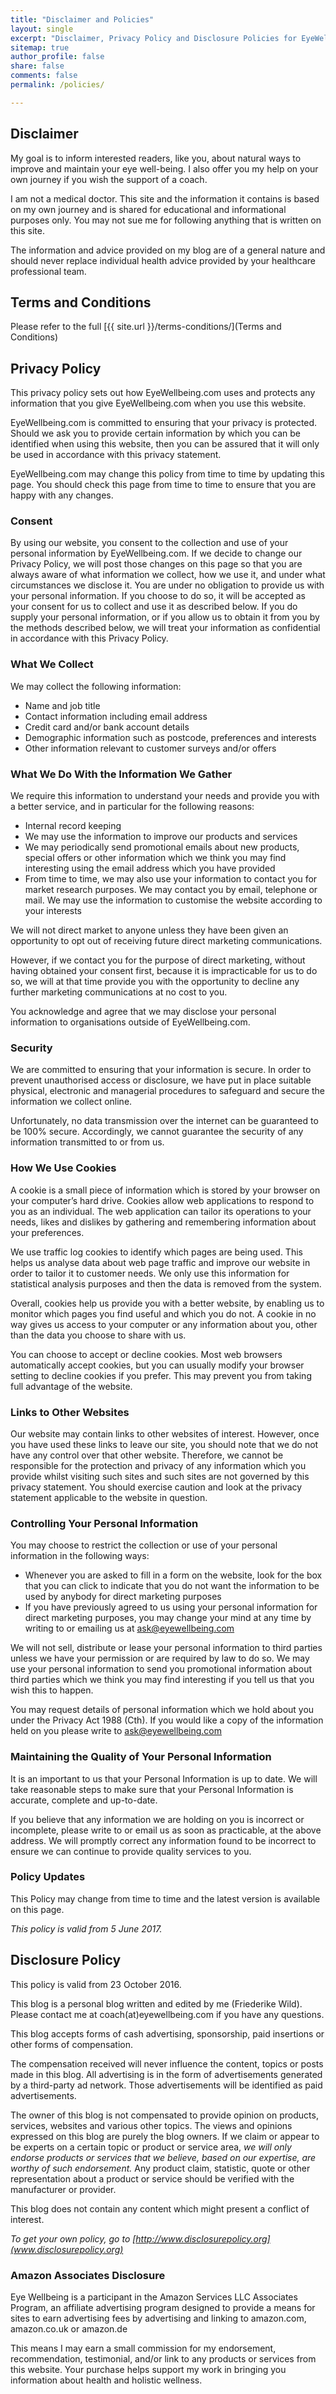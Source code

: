 ```yaml
---
title: "Disclaimer and Policies"
layout: single
excerpt: "Disclaimer, Privacy Policy and Disclosure Policies for EyeWellbeing.com"
sitemap: true
author_profile: false
share: false
comments: false
permalink: /policies/

---
```




## Disclaimer

My goal is to inform interested readers, like you, about natural ways to improve and maintain your eye well-being. I also offer you my help on your own journey if you wish the support of a coach. 

I am not a medical doctor. This site and the information it contains is based on my own journey and is shared for educational and informational purposes only. You may not sue me for following anything that is written on this site. 

The information and advice provided on my blog are of a general nature and should never replace individual health advice provided by your healthcare professional team.


## Terms and Conditions

Please refer to the full [{{ site.url }}/terms-conditions/](Terms and Conditions)



## Privacy Policy

This privacy policy sets out how EyeWellbeing.com uses and protects any information that you give EyeWellbeing.com when you use this website.

EyeWellbeing.com is committed to ensuring that your privacy is protected. Should we ask you to provide certain information by which you can be identified when using this website, then you can be assured that it will only be used in accordance with this privacy statement.

EyeWellbeing.com may change this policy from time to time by updating this page. You should check this page from time to time to ensure that you are happy with any changes.


### Consent

By using our website, you consent to the collection and use of your personal information by EyeWellbeing.com. If we decide to change our Privacy Policy, we will post those changes on this page so that you are always aware of what information we collect, how we use it, and under what circumstances we disclose it. You are under no obligation to provide us with your personal information. If you choose to do so, it will be accepted as your consent for us to collect and use it as described below. If you do supply your personal information, or if you allow us to obtain it from you by the methods described below, we will treat your information as confidential in accordance with this Privacy Policy.



### What We Collect

We may collect the following information:

* Name and job title
* Contact information including email address
* Credit card and/or bank account details
* Demographic information such as postcode, preferences and interests
* Other information relevant to customer surveys and/or offers


### What We Do With the Information We Gather

We require this information to understand your needs and provide you with a better service, and in particular for the following reasons:

* Internal record keeping
* We may use the information to improve our products and services
* We may periodically send promotional emails about new products, special offers or other information which we think you may find interesting using the email address which you have provided
* From time to time, we may also use your information to contact you for market research purposes. We may contact you by email, telephone or mail. We may use the information to customise the website according to your interests

We will not direct market to anyone unless they have been given an opportunity to opt out of receiving future direct marketing communications.

However, if we contact you for the purpose of direct marketing, without having obtained your consent first, because it is impracticable for us to do so, we will at that time provide you with the opportunity to decline any further marketing communications at no cost to you.

You acknowledge and agree that we may disclose your personal information to organisations outside of EyeWellbeing.com.


### Security

We are committed to ensuring that your information is secure. In order to prevent unauthorised access or disclosure, we have put in place suitable physical, electronic and managerial procedures to safeguard and secure the information we collect online.

Unfortunately, no data transmission over the internet can be guaranteed to be 100% secure. Accordingly, we cannot guarantee the security of any information transmitted to or from us.


### How We Use Cookies

A cookie is a small piece of information which is stored by your browser on your computer’s hard drive. Cookies allow web applications to respond to you as an individual. The web application can tailor its operations to your needs, likes and dislikes by gathering and remembering information about your preferences.

We use traffic log cookies to identify which pages are being used. This helps us analyse data about web page traffic and improve our website in order to tailor it to customer needs. We only use this information for statistical analysis purposes and then the data is removed from the system.

Overall, cookies help us provide you with a better website, by enabling us to monitor which pages you find useful and which you do not. A cookie in no way gives us access to your computer or any information about you, other than the data you choose to share with us.

You can choose to accept or decline cookies. Most web browsers automatically accept cookies, but you can usually modify your browser setting to decline cookies if you prefer. This may prevent you from taking full advantage of the website.


### Links to Other Websites

Our website may contain links to other websites of interest. However, once you have used these links to leave our site, you should note that we do not have any control over that other website. Therefore, we cannot be responsible for the protection and privacy of any information which you provide whilst visiting such sites and such sites are not governed by this privacy statement. You should exercise caution and look at the privacy statement applicable to the website in question.


### Controlling Your Personal Information

You may choose to restrict the collection or use of your personal information in the following ways:

* Whenever you are asked to fill in a form on the website, look for the box that you can click to indicate that you do not want the information to be used by anybody for direct marketing purposes
* If you have previously agreed to us using your personal information for direct marketing purposes, you may change your mind at any time by writing to or emailing us at ask@eyewellbeing.com

We will not sell, distribute or lease your personal information to third parties unless we have your permission or are required by law to do so. We may use your personal information to send you promotional information about third parties which we think you may find interesting if you tell us that you wish this to happen.


You may request details of personal information which we hold about you under the Privacy Act 1988 (Cth). If you would like a copy of the information held on you please write to ask@eyewellbeing.com


### Maintaining the Quality of Your Personal Information

It is an important to us that your Personal Information is up to date. We  will  take reasonable steps to make sure that your Personal Information is accurate, complete and up-to-date. 

If you believe that any information we are holding on you is incorrect or incomplete, please write to or email us as soon as practicable, at the above address. We will promptly correct any information found to be incorrect to ensure we can continue to provide quality services to you.


### Policy Updates

This Policy may change from time to time and the latest version is available on this page.

*This policy is valid from 5 June 2017.*



## Disclosure Policy

This policy is valid from 23 October 2016.

This blog is a personal blog written and edited by me (Friederike Wild). Please contact me at coach(at)eyewellbeing.com if you have any questions.

This blog accepts forms of cash advertising, sponsorship, paid insertions or other forms of compensation.

The compensation received will never influence the content, topics or posts made in this blog. All advertising is in the form of advertisements generated by a third-party ad network. Those advertisements will be identified as paid advertisements.

The owner of this blog is not compensated to provide opinion on products, services, websites and various other topics. The views and opinions expressed on this blog are purely the blog owners. If we claim or appear to be experts on a certain topic or product or service area, *we will only endorse products or services that we believe, based on our expertise, are worthy of such endorsement.* Any product claim, statistic, quote or other representation about a product or service should be verified with the manufacturer or provider.

This blog does not contain any content which might present a conflict of interest.

*To get your own policy, go to [http://www.disclosurepolicy.org](www.disclosurepolicy.org)*


### Amazon Associates Disclosure

Eye Wellbeing is a participant in the Amazon Services LLC Associates Program, an affiliate advertising program designed to provide a means for sites to earn advertising fees by advertising and linking to amazon.com, amazon.co.uk or amazon.de

This means I may earn a small commission for my endorsement, recommendation, testimonial, and/or link to any products or services from this website. Your purchase helps support my work in bringing you information about health and holistic wellness.


